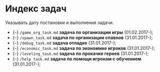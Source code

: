 # Индекс задач
Указывать дату постановки и выполнения задачи.

* {-} `/game_org_task.md` **задача по организации игры** (01.02.2017-);
* {-} `/spawn_task.md` **задача по организации спавнов** (31.01.2017-);
* {-} `/debug_task.md` **задача отладке** (31.01.2017-);
* {-} `/economic_task.md` **задача по экономике игроков** (31.01.2017-);
* {-} `/leveling_task.md` **задача по прокачке героев** (31.01.2017-);
* {-} `/help_task.md` **задача по помощи игрокам с обучением** (31.01.2017-);